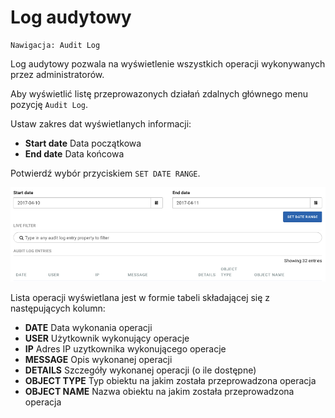 # Log audytowy

```text
Nawigacja: Audit Log
```

Log audytowy pozwala na wyświetlenie wszystkich operacji wykonywanych przez administratorów.

Aby wyświetlić listę przeprowazonych działań zdalnych głównego menu pozycję `Audit Log`.

Ustaw zakres dat wyświetlanych informacji:

* **Start date** Data początkowa
* **End date** Data końcowa

Potwierdź wybór przyciskiem `SET DATE RANGE`.

![](../../.gitbook/assets/audit%20%281%29.png)

Lista operacji wyświetlana jest w formie tabeli składającej się z następujących kolumn:

* **DATE** Data wykonania operacji
* **USER** Użytkownik wykonujący operacje
* **IP** Adres IP uzytkownika wykonującego operacje
* **MESSAGE** Opis wykonanej operacji
* **DETAILS** Szczegóły wykonanej operacji \(o ile dostępne\)
* **OBJECT TYPE** Typ obiektu na jakim została przeprowadzona operacja
* **OBJECT NAME** Nazwa obiektu na jakim została przeprowadzona operacja

